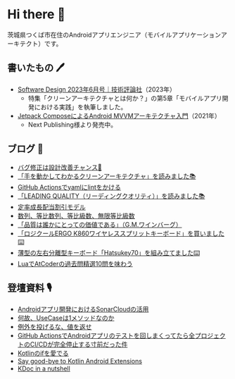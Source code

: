 # Hi there 👋

茨城県つくば市在住のAndroidアプリエンジニア（モバイルアプリケーションアーキテクト）です。

## 書いたもの 🖊️

- [Software Design 2023年6月号｜技術評論社](https://gihyo.jp/magazine/SD/archive/2023/202306)（2023年）
  - 特集「クリーンアーキテクチャとは何か？」の第5章「モバイルアプリ開発における実践」を執筆しました。
- [Jetpack ComposeによるAndroid MVVMアーキテクチャ入門](https://nextpublishing.jp/book/13660.html)（2021年）
  - Next Publishing様より発売中。

## ブログ 🚀

<!-- BLOG-POST-LIST:START -->
- [バグ修正は設計改善チャンス🐛](https://okuzawats.com/blog/embrace-bug-fix/)
- [「手を動かしてわかるクリーンアーキテクチャ」を読みました📚](https://okuzawats.com/blog/get-your-hands-dirty-on-clean-architecture/)
- [GitHub Actionsでyamlにlintをかける](https://okuzawats.com/blog/run-yamllint-in-github-actions/)
- [「LEADING QUALITY（リーディングクオリティ）」を読みました📚](https://okuzawats.com/blog/leading-quality/)
- [定率成長配当割引モデル](https://okuzawats.com/blog/diviend-growth-model/)
- [数列、等比数列、等比級数、無限等比級数](https://okuzawats.com/blog/geometric-sequence/)
- [「品質は誰かにとっての価値である」（G.M.ワインバーグ）](https://okuzawats.com/blog/what-weinburg-says-about-quality/)
- [「ロジクールERGO K860ワイヤレススプリットキーボード」を買いました⌨️](https://okuzawats.com/blog/ergo-k860/)
- [薄型の左右分離型キーボード「Hatsukey70」を組み立てました⌨️](https://okuzawats.com/blog/hatsukey70/)
- [LuaでAtCoderの過去問精選10問を味わう](https://okuzawats.com/blog/atcoder-with-lua/)
<!-- BLOG-POST-LIST:END -->

## 登壇資料 🎙️

- [Androidアプリ開発におけるSonarCloudの活用](https://speakerdeck.com/okuzawats/androidapurikai-fa-niokerusonarcloudnohuo-yong)
- [何故、UseCaseは1メソッドなのか](https://speakerdeck.com/okuzawats/he-gu-usecaseha1mesotudonanoka)
- [例外を投げるな、値を返せ](https://speakerdeck.com/okuzawats/li-wai-wotou-geruna-zhi-wofan-se)
- [GitHub ActionsでAndroidアプリのテストを回しまくってたら全プロジェクトのCI/CDが完全停止する寸前だった件](https://speakerdeck.com/okuzawats/cdgawan-quan-ting-zhi-surucun-qian-datutajian)
- [Kotlinのifを愛でる](https://speakerdeck.com/okuzawats/kotlinnoifwoai-deru)
- [Say good-bye to Kotlin Android Extensions](https://speakerdeck.com/okuzawats/say-good-bye-to-kotlin-android-extensions)
- [KDoc in a nutshell](https://speakerdeck.com/okuzawats/kdoc-in-a-nutshell)
